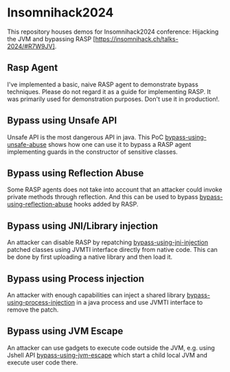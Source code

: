 # Insomnihack2024

This repository houses demos for Insomnihack2024 conference: Hijacking the JVM and bypassing RASP [https://insomnihack.ch/talks-2024/#R7W9JV].  

## Rasp Agent
I've implemented a basic, naive RASP agent to demonstrate bypass techniques. 
Please do not regard it as a guide for implementing RASP. It was primarily used for demonstration purposes. 
Don't use it in production!.

## Bypass using Unsafe API 

Unsafe API is the most dangerous API in java. 
This PoC [bypass-using-unsafe-abuse](bypass-using-unsafe-abuse) shows how one can use it to bypass a RASP agent implementing guards in the constructor of sensitive classes.

## Bypass using Reflection Abuse

Some RASP agents does not take into account that an attacker could invoke private methods through reflection. And this can be used 
to bypass [bypass-using-reflection-abuse](bypass-using-reflection-abuse) hooks added by RASP. 

## Bypass using JNI/Library injection

An attacker can disable RASP by repatching [bypass-using-jni-injection](bypass-using-jni-injection) patched classes using JVMTI interface directly from native code. This can be done 
by first uploading a native library and then load it. 

## Bypass using Process injection

An attacker with enough capabilities can inject a shared library [bypass-using-process-injection](bypass-using-process-injection) in a java process and use JVMTI interface to remove the patch.

## Bypass using JVM Escape

An attacker can use gadgets to execute code outside the JVM, e.g. using Jshell API [bypass-using-jvm-escape](bypass-using-jvm-escape) which start a child local JVM and execute user code there. 



